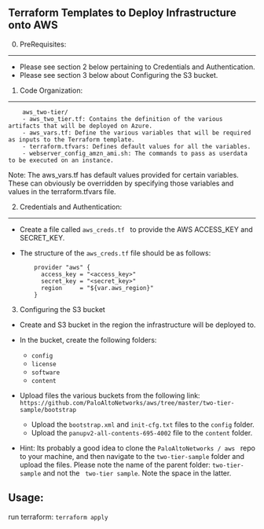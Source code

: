 Terraform Templates to Deploy Infrastructure onto AWS
-------------------------------------------------------

0. PreRequisites:
-------------
 - Please see section 2 below pertaining to Credentials and Authentication.
 - Please see section 3 below about Configuring the S3 bucket.

1. Code Organization:
-----------------

  ```
      aws_two-tier/
      - aws_two_tier.tf: Contains the definition of the various artifacts that will be deployed on Azure.
      - aws_vars.tf: Define the various variables that will be required as inputs to the Terraform template.
      - terraform.tfvars: Defines default values for all the variables.
      - webserver_config_amzn_ami.sh: The commands to pass as userdata to be executed on an instance.
  ```

  Note: The aws_vars.tf has default values provided for certain variables. These can obviously be overridden by
        specifying those variables and values in the terraform.tfvars file.

2. Credentials and Authentication:
------------------------------

  - Create a file called ```aws_creds.tf ``` to provide the AWS ACCESS_KEY and SECRET_KEY.

  - The structure of the ```aws_creds.tf``` file should be as follows:

    ```
        provider "aws" {
          access_key = "<access_key>"
          secret_key = "<secret_key>"
          region     = "${var.aws_region}"
        }
    ```

3. Configuring the S3 bucket

  - Create and S3 bucket in the region the infrastructure will be deployed to.
  - In the bucket, create the following folders:
    - ```config```
    - ```license```
    - ```software```
    - ```content```
  - Upload files the various buckets from the following link:
    ``` https://github.com/PaloAltoNetworks/aws/tree/master/two-tier-sample/bootstrap ```
    - Upload the ``` bootstrap.xml ``` and ``` init-cfg.txt ``` files to the ``` config ``` folder.
    - Upload the ```panupv2-all-contents-695-4002``` file to the ``` content ``` folder.

  - Hint: Its probably a good idea to clone the ```PaloAltoNetworks / aws ``` repo to your machine, and then navigate
          to the ```two-tier-sample``` folder and upload the files. Please note the name of the parent folder: ```two-tier-sample``` and not the ``` two-tier sample```. Note the space in the latter.

Usage:
------

   run terraform: ```terraform apply```
